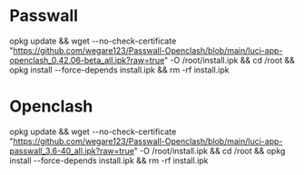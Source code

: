 # Passwall
opkg update && wget --no-check-certificate "https://github.com/wegare123/Passwall-Openclash/blob/main/luci-app-openclash_0.42.06-beta_all.ipk?raw=true" -O /root/install.ipk && cd /root && opkg install --force-depends install.ipk && rm -rf install.ipk
# Openclash
opkg update && wget --no-check-certificate "https://github.com/wegare123/Passwall-Openclash/blob/main/luci-app-passwall_3.6-40_all.ipk?raw=true" -O /root/install.ipk && cd /root && opkg install --force-depends install.ipk && rm -rf install.ipk
